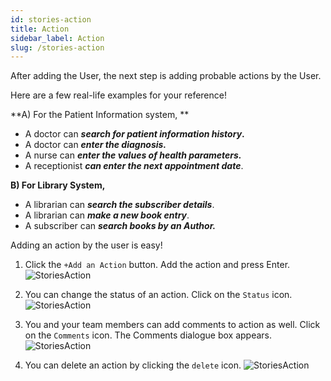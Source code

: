 ```yaml
---
id: stories-action
title: Action
sidebar_label: Action
slug: /stories-action
---
```


After adding the User, the next step is adding probable actions by the User.

Here are a few real-life examples for your reference!

**A)  For the Patient Information system, **

* A doctor can **_search for patient information history_.**
* A doctor can **_enter the diagnosis._**
* A nurse can **_enter the values of health parameters._**
* A receptionist **_can enter the next appointment date_**.

**B) For Library System,**

* A librarian can **_search the subscriber details_**.
* A librarian can **_make a new book entry_**.
* A subscriber can **_search books by an Author._**

Adding an action by the user is easy!

1. Click the  `+Add an Action` button. Add the action and press Enter.
      ![StoriesAction](/img/Stories-Board-Action-1.PNG)

2. You can change the status of an action. Click on the `Status` icon.
      ![StoriesAction](/img/Stories-Board-Action-2.PNG)

3. You and your team members can add comments to action as well. Click on the `Comments` icon.  The Comments dialogue box appears.
      ![StoriesAction](/img/Stories-Board-Action-3.PNG)
      
4. You can delete an action by clicking the `delete` icon.
      ![StoriesAction](/img/Stories-Board-Action-4.PNG)